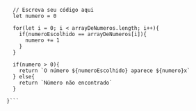 ```function contaOcorrencias(arrayDeNumeros, numeroEscolhido) {
  // Escreva seu código aqui
  let numero = 0
  
  for(let i = 0; i < arrayDeNumeros.length; i++){
    if(numeroEscolhido == arrayDeNumeros[i]){
      numero += 1
    }
  }
  
  if(numero > 0){
    return `O número ${numeroEscolhido} aparece ${numero}x` 
  } else{
    return `Número não encontrado`
  }

}```
